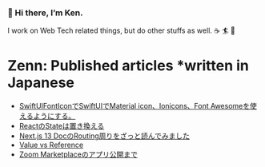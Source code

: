 ### 👋 Hi there, I’m Ken.

I work on Web Tech related things, but do other stuffs as well. ☕️ 🏄 🌱

# Zenn: Published articles *written in Japanese
<!-- BLOG-POST-LIST:START -->
- [SwiftUIFontIconでSwiftUIでMaterial icon、Ionicons、Font Awesomeを使えるようにする。](https://zenn.dev/kentarofurukawa/articles/e3977abc3514e6)
- [ReactのStateは置き換える](https://zenn.dev/kentarofurukawa/articles/043d6b2aac9bc0)
- [Next.js 13 DocのRouting周りをざっと読んでみました](https://zenn.dev/kentarofurukawa/articles/c784f2c6c9cdc1)
- [Value vs Reference](https://zenn.dev/kentarofurukawa/articles/b7d1a71aeba1de)
- [Zoom Marketplaceのアプリ公開まで](https://zenn.dev/kentarofurukawa/articles/220a3f2fbe5b5b)
<!-- BLOG-POST-LIST:END -->
